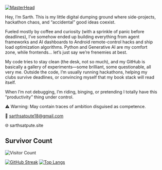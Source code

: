 [![MasterHead](https://i.imgur.com/1ZvVkDc.gif)]()

Hey, I’m Sarth. This is my little digital dumping ground where side-projects, hackathon chaos, and “accidental” good ideas coexist.

Fueled mostly by coffee and curiosity (with a sprinkle of panic before deadlines), I’ve somehow ended up building everything from agent frameworks and AI dashboards to Android remote-control hacks and ship load optimization algorithms. Python and Generative AI are my comfort zone, while frontends… let’s just say we’re frenemies at best.

My code tries to stay clean (the desk, not so much), and my GitHub is basically a gallery of experiments—some brilliant, some questionable, all very me. Outside the code, I’m usually running hackathons, helping my clubs survive deadlines, or convincing myself that my book stack will read itself.

When I’m not debugging, I’m riding, binging, or pretending I totally have this “productivity” thing under control.

⚠️ Warning: May contain traces of ambition disguised as competence.

📩 sarthsatpute18@gmail.com

🌐 sarthsatpute.site

<div align="center">
<!-- <img align="center" width="400" src="https://upload.wikimedia.org/wikipedia/commons/6/6f/Programming123najra.gif" alt="coding"> -->
</div>

<!-- <p align="left"> <img src="https://komarev.com/ghpvc/?username=kanishkk-1&label=Profile%20views&color=0e75b6&style=flat" alt="kanishkk-1" /> </p> -->

<!-- <p align="left"> <a href="https://github.com/ryo-ma/github-profile-trophy"><img src="https://github-profile-trophy.vercel.app/?username=kanishkk-1" alt="kanishkk-1" /></a> </p> -->

<h2>Survivor Count</h2>

![Visitor Count](https://count.getloli.com/get/@Kanishkk-1?theme=booru-lewd)

<div display = "flex">
  
[![GitHub Streak](https://streak-stats.demolab.com?user=Kanishkk-1&theme=transparent&hide_border=true)](https://git.io/streak-stats)
[![Top Langs](https://github-readme-stats.vercel.app/api/top-langs/?username=Kanishkk-1&layout=compact&theme=transparent&hide_border=true)](https://github.com/anuraghazra/github-readme-stats)
</div>

 <!-- ![a](https://spotify-recently-played-readme.vercel.app/api?user=phgozba4jodlx0mkwrhk8x73k&count=4) 
